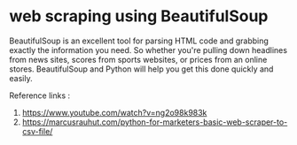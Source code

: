 # web scraping using BeautifulSoup
BeautifulSoup is an excellent tool for parsing HTML code and grabbing exactly the information you need. So whether you're pulling down headlines from news sites, scores from sports websites, or prices from an online stores. BeautifulSoup and Python will help you get this done quickly and easily.

Reference links :
1) https://www.youtube.com/watch?v=ng2o98k983k
2) https://marcusrauhut.com/python-for-marketers-basic-web-scraper-to-csv-file/

